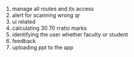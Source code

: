 1. manage all routes and its access
2. alert for scanning wrong qr
3. ui related 
4. calculating 30 70 rratio marks
5. identifying the user whether faculty or student
6. feedback 
7. uploading ppt to the app

